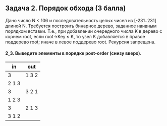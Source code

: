 ## Задача 2. Порядок обхода (3 балла)

Дано число N < 106 и последовательность целых чисел из [-231..231] длиной N. Требуется построить бинарное дерево, заданное наивным порядком вставки. Т.е., при добавлении очередного числа K в дерево с корнем root, если root→Key ≤ K, то узел K добавляется в правое поддерево root; иначе в левое поддерево root. Рекурсия запрещена.

#### 2_3. Выведите элементы в порядке post-order (снизу вверх).

| in | out |
|----|-----|
| 3 | 1 3 2 |
| 2 1 3 | |
| 3 | 3 2 1 |
| 1 2 3 | |
| 3 | 2 1 3 |
| 3 1 2 | |
